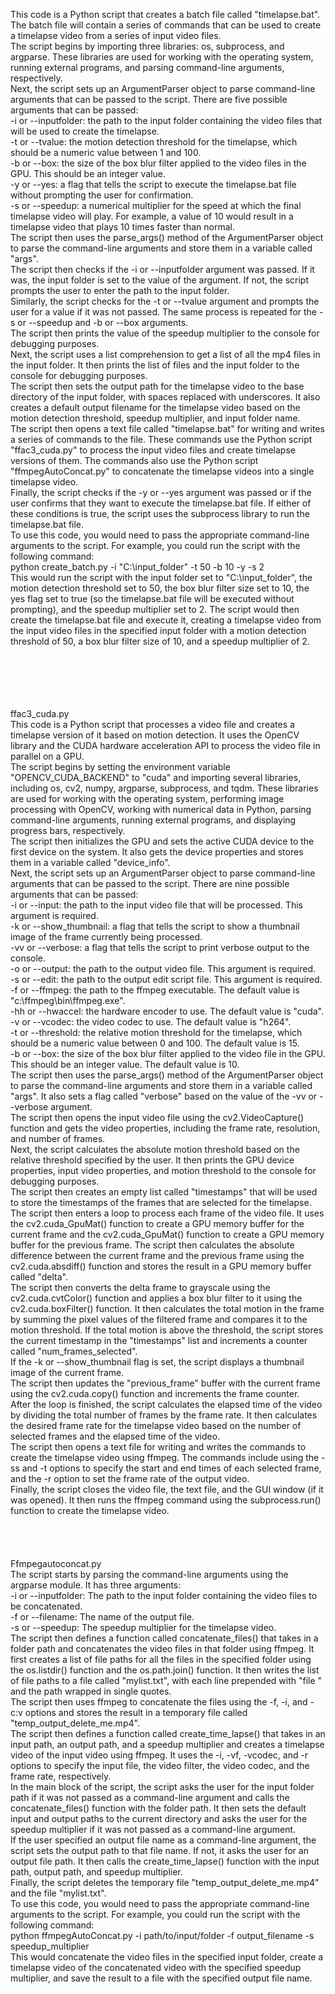 This code is a Python script that creates a batch file called "timelapse.bat". The batch file will contain a series of commands that can be used to create a timelapse video from a series of input video files.<br>
The script begins by importing three libraries: os, subprocess, and argparse. These libraries are used for working with the operating system, running external programs, and parsing command-line arguments, respectively.<br>
Next, the script sets up an ArgumentParser object to parse command-line arguments that can be passed to the script. There are five possible arguments that can be passed:<br>
-i or --inputfolder: the path to the input folder containing the video files that will be used to create the timelapse.<br>
-t or --tvalue: the motion detection threshold for the timelapse, which should be a numeric value between 1 and 100.<br>
-b or --box: the size of the box blur filter applied to the video files in the GPU. This should be an integer value.<br>
-y or --yes: a flag that tells the script to execute the timelapse.bat file without prompting the user for confirmation.<br>
-s or --speedup: a numerical multiplier for the speed at which the final timelapse video will play. For example, a value of 10 would result in a timelapse video that plays 10 times faster than normal.<br>
The script then uses the parse_args() method of the ArgumentParser object to parse the command-line arguments and store them in a variable called "args".<br>
The script then checks if the -i or --inputfolder argument was passed. If it was, the input folder is set to the value of the argument. If not, the script prompts the user to enter the path to the input folder.<br>
Similarly, the script checks for the -t or --tvalue argument and prompts the user for a value if it was not passed. The same process is repeated for the -s or --speedup and -b or --box arguments.<br>
The script then prints the value of the speedup multiplier to the console for debugging purposes.<br>
Next, the script uses a list comprehension to get a list of all the mp4 files in the input folder. It then prints the list of files and the input folder to the console for debugging purposes.<br>
The script then sets the output path for the timelapse video to the base directory of the input folder, with spaces replaced with underscores. It also creates a default output filename for the timelapse video based on the motion detection threshold, speedup multiplier, and input folder name.<br>
The script then opens a text file called "timelapse.bat" for writing and writes a series of commands to the file. These commands use the Python script "ffac3_cuda.py" to process the input video files and create timelapse versions of them. The commands also use the Python script "ffmpegAutoConcat.py" to concatenate the timelapse videos into a single timelapse video.<br>
Finally, the script checks if the -y or --yes argument was passed or if the user confirms that they want to execute the timelapse.bat file. If either of these conditions is true, the script uses the subprocess library to run the timelapse.bat file.<br>
To use this code, you would need to pass the appropriate command-line arguments to the script. For example, you could run the script with the following command:<br>
python create_batch.py -i "C:\input_folder" -t 50 -b 10 -y -s 2<br>
This would run the script with the input folder set to "C:\input_folder", the motion detection threshold set to 50, the box blur filter size set to 10, the yes flag set to true (so the timelapse.bat file will be executed without prompting), and the speedup multiplier set to 2. The script would then create the timelapse.bat file and execute it, creating a timelapse video from the input video files in the specified input folder with a motion detection threshold of 50, a box blur filter size of 10, and a speedup multiplier of 2.<br>
 <br>
 <br>
 <br>
 <br>
 <br>
ffac3_cuda.py<br>
This code is a Python script that processes a video file and creates a timelapse version of it based on motion detection. It uses the OpenCV library and the CUDA hardware acceleration API to process the video file in parallel on a GPU.<br>
The script begins by setting the environment variable "OPENCV_CUDA_BACKEND" to "cuda" and importing several libraries, including os, cv2, numpy, argparse, subprocess, and tqdm. These libraries are used for working with the operating system, performing image processing with OpenCV, working with numerical data in Python, parsing command-line arguments, running external programs, and displaying progress bars, respectively.<br>
The script then initializes the GPU and sets the active CUDA device to the first device on the system. It also gets the device properties and stores them in a variable called "device_info".<br>
Next, the script sets up an ArgumentParser object to parse command-line arguments that can be passed to the script. There are nine possible arguments that can be passed:<br>
-i or --input: the path to the input video file that will be processed. This argument is required.<br>
-k or --show_thumbnail: a flag that tells the script to show a thumbnail image of the frame currently being processed.<br>
-vv or --verbose: a flag that tells the script to print verbose output to the console.<br>
-o or --output: the path to the output video file. This argument is required.<br>
-s or --edit: the path to the output edit script file. This argument is required.<br>
-f or --ffmpeg: the path to the ffmpeg executable. The default value is "c:\ffmpeg\bin\ffmpeg.exe".<br>
-hh or --hwaccel: the hardware encoder to use. The default value is "cuda".<br>
-v or --vcodec: the video codec to use. The default value is "h264".<br>
-t or --threshold: the relative motion threshold for the timelapse, which should be a numeric value between 0 and 100. The default value is 15.<br>
-b or --box: the size of the box blur filter applied to the video file in the GPU. This should be an integer value. The default value is 10.<br>
The script then uses the parse_args() method of the ArgumentParser object to parse the command-line arguments and store them in a variable called "args". It also sets a flag called "verbose" based on the value of the -vv or --verbose argument.<br>
The script then opens the input video file using the cv2.VideoCapture() function and gets the video properties, including the frame rate, resolution, and number of frames.<br>
Next, the script calculates the absolute motion threshold based on the relative threshold specified by the user. It then prints the GPU device properties, input video properties, and motion threshold to the console for debugging purposes.<br>
The script then creates an empty list called "timestamps" that will be used to store the timestamps of the frames that are selected for the timelapse.<br>
The script then enters a loop to process each frame of the video file. It uses the cv2.cuda_GpuMat() function to create a GPU memory buffer for the current frame and the cv2.cuda_GpuMat() function to create a GPU memory buffer for the previous frame. The script then calculates the absolute difference between the current frame and the previous frame using the cv2.cuda.absdiff() function and stores the result in a GPU memory buffer called "delta".<br>
The script then converts the delta frame to grayscale using the cv2.cuda.cvtColor() function and applies a box blur filter to it using the cv2.cuda.boxFilter() function. It then calculates the total motion in the frame by summing the pixel values of the filtered frame and compares it to the motion threshold. If the total motion is above the threshold, the script stores the current timestamp in the "timestamps" list and increments a counter called "num_frames_selected".<br>
If the -k or --show_thumbnail flag is set, the script displays a thumbnail image of the current frame.<br>
The script then updates the "previous_frame" buffer with the current frame using the cv2.cuda.copy() function and increments the frame counter.<br>
After the loop is finished, the script calculates the elapsed time of the video by dividing the total number of frames by the frame rate. It then calculates the desired frame rate for the timelapse video based on the number of selected frames and the elapsed time of the video.<br>
The script then opens a text file for writing and writes the commands to create the timelapse video using ffmpeg. The commands include using the -ss and -t options to specify the start and end times of each selected frame, and the -r option to set the frame rate of the output video.<br>
Finally, the script closes the video file, the text file, and the GUI window (if it was opened). It then runs the ffmpeg command using the subprocess.run() function to create the timelapse video.<br>
 <br>
 <br>
 <br>
 <br>
Ffmpegautoconcat.py<br>
The script starts by parsing the command-line arguments using the argparse module. It has three arguments:<br>
-i or --inputfolder: The path to the input folder containing the video files to be concatenated.<br>
-f or --filename: The name of the output file.<br>
-s or --speedup: The speedup multiplier for the timelapse video.<br>
The script then defines a function called concatenate_files() that takes in a folder path and concatenates the video files in that folder using ffmpeg. It first creates a list of file paths for all the files in the specified folder using the os.listdir() function and the os.path.join() function. It then writes the list of file paths to a file called "mylist.txt", with each line prepended with "file " and the path wrapped in single quotes.<br>
The script then uses ffmpeg to concatenate the files using the -f, -i, and -c:v options and stores the result in a temporary file called "temp_output_delete_me.mp4".<br>
The script then defines a function called create_time_lapse() that takes in an input path, an output path, and a speedup multiplier and creates a timelapse video of the input video using ffmpeg. It uses the -i, -vf, -vcodec, and -r options to specify the input file, the video filter, the video codec, and the frame rate, respectively.<br>
In the main block of the script, the script asks the user for the input folder path if it was not passed as a command-line argument and calls the concatenate_files() function with the folder path. It then sets the default input and output paths to the current directory and asks the user for the speedup multiplier if it was not passed as a command-line argument.<br>
If the user specified an output file name as a command-line argument, the script sets the output path to that file name. If not, it asks the user for an output file path. It then calls the create_time_lapse() function with the input path, output path, and speedup multiplier.<br>
Finally, the script deletes the temporary file "temp_output_delete_me.mp4" and the file "mylist.txt".<br>
To use this code, you would need to pass the appropriate command-line arguments to the script. For example, you could run the script with the following command:<br>
python ffmpegAutoConcat.py -i path/to/input/folder -f output_filename -s speedup_multiplier<br>
This would concatenate the video files in the specified input folder, create a timelapse video of the concatenated video with the specified speedup multiplier, and save the result to a file with the specified output file name.<br>
